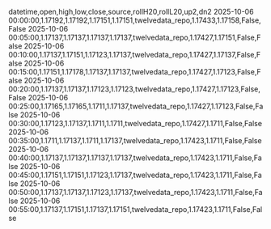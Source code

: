 datetime,open,high,low,close,source,rollH20,rollL20,up2,dn2
2025-10-06 00:00:00,1.17192,1.17192,1.17151,1.17151,twelvedata_repo,1.17433,1.17158,False,False
2025-10-06 00:05:00,1.17137,1.17137,1.17137,1.17137,twelvedata_repo,1.17427,1.17151,False,False
2025-10-06 00:10:00,1.17137,1.17151,1.17123,1.17137,twelvedata_repo,1.17427,1.17137,False,False
2025-10-06 00:15:00,1.17151,1.17178,1.17137,1.17137,twelvedata_repo,1.17427,1.17123,False,False
2025-10-06 00:20:00,1.17137,1.17137,1.17123,1.17123,twelvedata_repo,1.17427,1.17123,False,False
2025-10-06 00:25:00,1.17165,1.17165,1.1711,1.17137,twelvedata_repo,1.17427,1.17123,False,False
2025-10-06 00:30:00,1.17123,1.17137,1.1711,1.1711,twelvedata_repo,1.17427,1.1711,False,False
2025-10-06 00:35:00,1.1711,1.17137,1.1711,1.17137,twelvedata_repo,1.17423,1.1711,False,False
2025-10-06 00:40:00,1.17137,1.17137,1.17137,1.17137,twelvedata_repo,1.17423,1.1711,False,False
2025-10-06 00:45:00,1.17151,1.17151,1.17123,1.17137,twelvedata_repo,1.17423,1.1711,False,False
2025-10-06 00:50:00,1.17137,1.17137,1.17123,1.17137,twelvedata_repo,1.17423,1.1711,False,False
2025-10-06 00:55:00,1.17137,1.17151,1.17137,1.17151,twelvedata_repo,1.17423,1.1711,False,False
